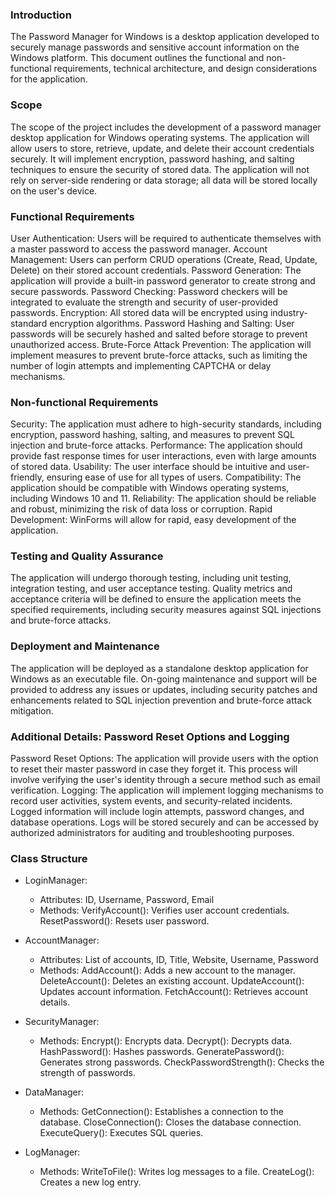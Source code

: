 ### Introduction
The Password Manager for Windows is a desktop application developed to securely manage passwords and sensitive account information on the Windows platform. This document outlines the functional and non-functional requirements, technical architecture, and design considerations for the application.
### Scope
The scope of the project includes the development of a password manager desktop application for Windows operating systems. The application will allow users to store, retrieve, update, and delete their account credentials securely. It will implement encryption, password hashing, and salting techniques to ensure the security of stored data. The application will not rely on server-side rendering or data storage; all data will be stored locally on the user's device.
### Functional Requirements
User Authentication: Users will be required to authenticate themselves with a master password to access the password manager.
Account Management: Users can perform CRUD operations (Create, Read, Update, Delete) on their stored account credentials.
Password Generation: The application will provide a built-in password generator to create strong and secure passwords.
Password Checking: Password checkers will be integrated to evaluate the strength and security of user-provided passwords.
Encryption: All stored data will be encrypted using industry-standard encryption algorithms.
Password Hashing and Salting: User passwords will be securely hashed and salted before storage to prevent unauthorized access.
Brute-Force Attack Prevention: The application will implement measures to prevent brute-force attacks, such as limiting the number of login attempts and implementing CAPTCHA or delay mechanisms.
### Non-functional Requirements 
Security: The application must adhere to high-security standards, including encryption, password hashing, salting, and measures to prevent SQL injection and brute-force attacks.
Performance: The application should provide fast response times for user interactions, even with large amounts of stored data.
Usability: The user interface should be intuitive and user-friendly, ensuring ease of use for all types of users.
Compatibility: The application should be compatible with Windows operating systems, including Windows 10 and 11.
Reliability: The application should be reliable and robust, minimizing the risk of data loss or corruption.
Rapid Development: WinForms will allow for rapid, easy development of the application.
### Testing and Quality Assurance
The application will undergo thorough testing, including unit testing, integration testing, and user acceptance testing.
Quality metrics and acceptance criteria will be defined to ensure the application meets the specified requirements, including security measures against SQL injections and brute-force attacks.
### Deployment and Maintenance
The application will be deployed as a standalone desktop application for Windows as an executable file.
On-going maintenance and support will be provided to address any issues or updates, including security patches and enhancements related to SQL injection prevention and brute-force attack mitigation.
### Additional Details: Password Reset Options and Logging
Password Reset Options: The application will provide users with the option to reset their master password in case they forget it. This process will involve verifying the user's identity through a secure method such as email verification.
Logging: The application will implement logging mechanisms to record user activities, system events, and security-related incidents. Logged information will include login attempts, password changes, and database operations. Logs will be stored securely and can be accessed by authorized administrators for auditing and troubleshooting purposes.


### Class Structure
  - LoginManager:
      - Attributes: ID, Username, Password, Email
      - Methods:
          VerifyAccount(): Verifies user account credentials.
          ResetPassword(): Resets user password.

  - AccountManager:
      - Attributes: List of accounts, ID, Title, Website, Username, Password
      - Methods:
          AddAccount(): Adds a new account to the manager.
          DeleteAccount(): Deletes an existing account.
          UpdateAccount(): Updates account information.
          FetchAccount(): Retrieves account details.

  - SecurityManager:
      - Methods:
          Encrypt(): Encrypts data.
          Decrypt(): Decrypts data.
          HashPassword(): Hashes passwords.
          GeneratePassword(): Generates strong passwords.
          CheckPasswordStrength(): Checks the strength of passwords.

  - DataManager:
      - Methods:
          GetConnection(): Establishes a connection to the database.
          CloseConnection(): Closes the database connection.
          ExecuteQuery(): Executes SQL queries.

  - LogManager:
      - Methods:
          WriteToFile(): Writes log messages to a file.
          CreateLog(): Creates a new log entry.


